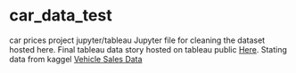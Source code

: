 # car_data_test
car prices project jupyter/tableau
Jupyter file for cleaning the dataset hosted here.
Final tableau data story hosted on tableau public 
[Here](https://public.tableau.com/app/profile/devin.sweet3847/viz/Cardatabook/cardata).
Stating data from kaggel [Vehicle Sales Data](https://www.kaggle.com/datasets/syedanwarafridi/vehicle-sales-data)
